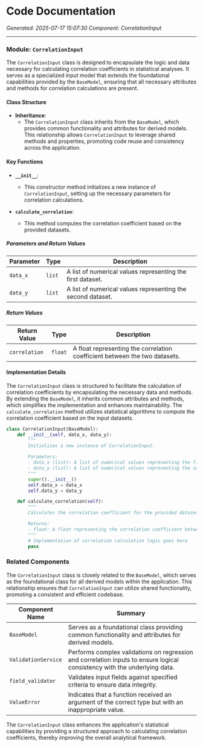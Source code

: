 # Code Documentation

*Generated: 2025-07-17 15:07:30*
*Component: CorrelationInput*

---

### Module: `CorrelationInput`

The `CorrelationInput` class is designed to encapsulate the logic and data necessary for calculating correlation coefficients in statistical analyses. It serves as a specialized input model that extends the foundational capabilities provided by the `BaseModel`, ensuring that all necessary attributes and methods for correlation calculations are present.

#### Class Structure

- **Inheritance**: 
  - The `CorrelationInput` class inherits from the `BaseModel`, which provides common functionality and attributes for derived models. This relationship allows `CorrelationInput` to leverage shared methods and properties, promoting code reuse and consistency across the application.

#### Key Functions

- **`__init__`**: 
  - This constructor method initializes a new instance of `CorrelationInput`, setting up the necessary parameters for correlation calculations.

- **`calculate_correlation`**: 
  - This method computes the correlation coefficient based on the provided datasets.

##### Parameters and Return Values

| Parameter          | Type       | Description                                                  |
|--------------------|------------|--------------------------------------------------------------|
| `data_x`          | `list`     | A list of numerical values representing the first dataset.   |
| `data_y`          | `list`     | A list of numerical values representing the second dataset.  |

##### Return Values

| Return Value       | Type       | Description                                                  |
|--------------------|------------|--------------------------------------------------------------|
| `correlation`      | `float`    | A float representing the correlation coefficient between the two datasets. |

#### Implementation Details

The `CorrelationInput` class is structured to facilitate the calculation of correlation coefficients by encapsulating the necessary data and methods. By extending the `BaseModel`, it inherits common attributes and methods, which simplifies the implementation and enhances maintainability. The `calculate_correlation` method utilizes statistical algorithms to compute the correlation coefficient based on the input datasets.

```python
class CorrelationInput(BaseModel):
    def __init__(self, data_x, data_y):
        """
        Initializes a new instance of CorrelationInput.

        Parameters:
        - data_x (list): A list of numerical values representing the first dataset.
        - data_y (list): A list of numerical values representing the second dataset.
        """
        super().__init__()
        self.data_x = data_x
        self.data_y = data_y

    def calculate_correlation(self):
        """
        Calculates the correlation coefficient for the provided datasets.

        Returns:
        - float: A float representing the correlation coefficient between the two datasets.
        """
        # Implementation of correlation calculation logic goes here
        pass
```

### Related Components

The `CorrelationInput` class is closely related to the `BaseModel`, which serves as the foundational class for all derived models within the application. This relationship ensures that `CorrelationInput` can utilize shared functionality, promoting a consistent and efficient codebase.

| Component Name               | Summary                                                                                     |
|------------------------------|---------------------------------------------------------------------------------------------|
| `BaseModel`                  | Serves as a foundational class providing common functionality and attributes for derived models. |
| `ValidationService`          | Performs complex validations on regression and correlation inputs to ensure logical consistency with the underlying data. |
| `field_validator`            | Validates input fields against specified criteria to ensure data integrity.                 |
| `ValueError`                 | Indicates that a function received an argument of the correct type but with an inappropriate value. |

The `CorrelationInput` class enhances the application's statistical capabilities by providing a structured approach to calculating correlation coefficients, thereby improving the overall analytical framework.